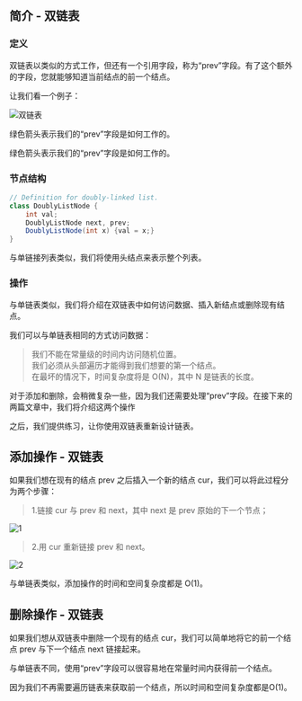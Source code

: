 ##  简介 - 双链表

### 定义 

双链表以类似的方式工作，但还有一个引用字段，称为“prev”字段。有了这个额外的字段，您就能够知道当前结点的前一个结点。

让我们看一个例子：

![双链表](https://aliyun-lc-upload.oss-cn-hangzhou.aliyuncs.com/aliyun-lc-upload/uploads/2018/04/17/screen-shot-2018-04-17-at-161130.png)

绿色箭头表示我们的“prev”字段是如何工作的。

绿色箭头表示我们的“prev”字段是如何工作的。

### 节点结构

```java
// Definition for doubly-linked list.
class DoublyListNode {
    int val;
    DoublyListNode next, prev;
    DoublyListNode(int x) {val = x;}
}
```

与单链接列表类似，我们将使用头结点来表示整个列表。

### 操作

与单链表类似，我们将介绍在双链表中如何访问数据、插入新结点或删除现有结点。

我们可以与单链表相同的方式访问数据：

> 我们不能在常量级的时间内访问随机位置。  
> 我们必须从头部遍历才能得到我们想要的第一个结点。  
> 在最坏的情况下，时间复杂度将是 O(N)，其中 N 是链表的长度。  

对于添加和删除，会稍微复杂一些，因为我们还需要处理“prev”字段。在接下来的两篇文章中，我们将介绍这两个操作

之后，我们提供练习，让你使用双链表重新设计链表。

## 添加操作 - 双链表

如果我们想在现有的结点 prev 之后插入一个新的结点 cur，我们可以将此过程分为两个步骤：

> 1.链接 cur 与 prev 和 next，其中 next 是 prev 原始的下一个节点；

![1](https://aliyun-lc-upload.oss-cn-hangzhou.aliyuncs.com/aliyun-lc-upload/uploads/2018/04/28/screen-shot-2018-04-28-at-173045.png)

> 2.用 cur 重新链接 prev 和 next。

![2](https://aliyun-lc-upload.oss-cn-hangzhou.aliyuncs.com/aliyun-lc-upload/uploads/2018/04/29/screen-shot-2018-04-28-at-173055.png)

与单链表类似，添加操作的时间和空间复杂度都是 O(1)。

## 删除操作 - 双链表

如果我们想从双链表中删除一个现有的结点 cur，我们可以简单地将它的前一个结点 prev 与下一个结点 next 链接起来。

与单链表不同，使用“prev”字段可以很容易地在常量时间内获得前一个结点。

因为我们不再需要遍历链表来获取前一个结点，所以时间和空间复杂度都是O(1)。

